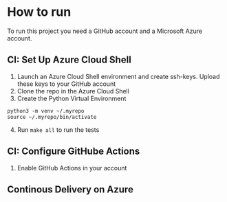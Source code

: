 # How to run

To run this project you need a GitHub account and a Microsoft Azure account.

## CI: Set Up Azure Cloud Shell
1. Launch an Azure Cloud Shell environment and create ssh-keys. Upload these keys to your GitHub account
2. Clone the repo in the Azure Cloud Shell
3. Create the Python Virtual Environment
```
python3 -m venv ~/.myrepo
source ~/.myrepo/bin/activate
```
4. Run ```make all``` to run the tests

## CI: Configure GitHube Actions
1. Enable GitHub Actions in your account

## Continous Delivery on Azure
